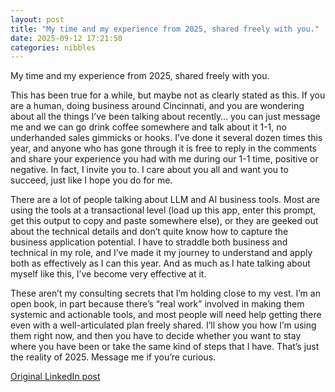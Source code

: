 ```yaml
---
layout: post
title: "My time and my experience from 2025, shared freely with you."
date: 2025-09-12 17:21:50
categories: nibbles
---
```


My time and my experience from 2025, shared freely with you.

This has been true for a while, but maybe not as clearly stated as this. If you are a human, doing business around Cincinnati, and you are wondering about all the things I’ve been talking about recently… you can just message me and we can go drink coffee somewhere and talk about it 1-1, no underhanded sales gimmicks or hooks. I’ve done it several dozen times this year, and anyone who has gone through it is free to reply in the comments and share your experience you had with me during our 1-1 time, positive or negative. In fact, I invite you to. I care about you all and want you to succeed, just like I hope you do for me.

There are a lot of people talking about LLM and AI business tools. Most are using the tools at a transactional level (load up this app, enter this prompt, get this output to copy and paste somewhere else), or they are geeked out about the technical details and don’t quite know how to capture the business application potential. I have to straddle both business and technical in my role, and I’ve made it my journey to understand and apply both as effectively as I can this year. And as much as I hate talking about myself like this, I’ve become very effective at it.

These aren’t my consulting secrets that I’m holding close to my vest. I’m an open book, in part because there’s “real work” involved in making them systemic and actionable tools, and most people will need help getting there even with a well-articulated plan freely shared. I’ll show you how I’m using them right now, and then you have to decide whether you want to stay where you have been or take the same kind of steps that I have. That’s just the reality of 2025. Message me if you’re curious.

[Original LinkedIn post](https://www.linkedin.com/feed/update/urn%3Ali%3Ashare%3A7372318536838529025)

